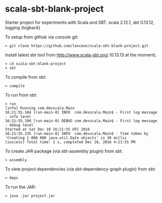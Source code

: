 scala-sbt-blank-project
=======================

Starter project for experiments with Scala and SBT.
scala 2.12.1, sbt 0.13.12, logging (logback)



To setup from github via console git:

    > git clone https://github.com/lanceon/scala-sbt-blank-project.git


Install latest sbt tool from http://www.scala-sbt.org/ (0.13.13 at the moment).

    > cd scala-sbt-blank-project
    > sbt


To compile from sbt:

    > compile


To run from sbt:

    > run
    [info] Running com.devscala.Main 
    16:21:55.184 [run-main-0] INFO  com.devscala.Main$ - First log message - info level
    16:21:55.190 [run-main-0] DEBUG com.devscala.Main$ - First log message - debug level
    Started at Sat Dec 10 16:21:55 UTC 2016
    16:21:55.235 [run-main-0] INFO  com.devscala.Main$ - Time taken by 'Creating 1 000 000 java.util.Date objects' is 38 millis
    [success] Total time: 1 s, completed Dec 10, 2016 4:21:55 PM

To create JAR package (via sbt-assembly plugin) from sbt:

    > assembly


To view project dependencies (via sbt-dependency-graph plugin) from sbt:

    > deps

    
To run the JAR:  

    > java -jar project.jar
    
